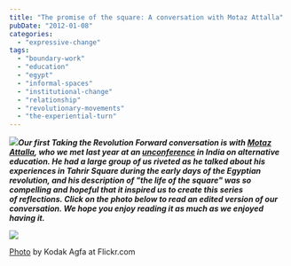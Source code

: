 ```yaml
---
title: "The promise of the square: A conversation with Motaz Attalla"
pubDate: "2012-01-08"
categories: 
  - "expressive-change"
tags: 
  - "boundary-work"
  - "education"
  - "egypt"
  - "informal-spaces"
  - "institutional-change"
  - "relationship"
  - "revolutionary-movements"
  - "the-experiential-turn"
---
```


**_[![](https://organizationunbound.org/wp-content/uploads/2011/12/TRFSandGrey.jpg)](https://organizationunbound.org/dialogues/taking-the-r-forward/)Our first Taking the Revolution Forward conversation is with [Motaz Attalla](https://organizationunbound.org/motaz-attalla/), who we met last year at an [unconference](https://organizationunbound.org/expressive-change/the-un-conference/) in India on alternative education. He had a large group of us riveted as he talked about his experiences in Tahrir Square during the early days of the Egyptian revolution, and his description of "the life of the square" was so compelling and hopeful that it inspired us to create this series of reflections. Click on the photo below to read an edited version of our conversation. We hope you enjoy reading it as much as we enjoyed having it._**

[![](https://organizationunbound.org/wp-content/uploads/2011/12/EgyptDoorway1.jpg)](https://organizationunbound.org/the-promise-of-the-square/)

[Photo](http://www.flickr.com/photos/96884693@N00/5433442038/in/photostream/) by Kodak Agfa at Flickr.com
